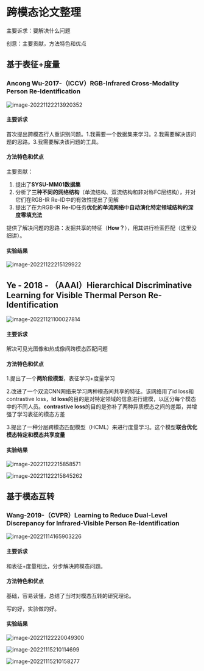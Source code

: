 # 跨模态论文整理

主要诉求：要解决什么问题

创意：主要贡献，方法特色和优点

## 基于表征+度量

### Ancong Wu-2017-（ICCV）RGB-Infrared Cross-Modality Person Re-Identification

![image-20221122213920352](C:\Users\admin\AppData\Roaming\Typora\typora-user-images\image-20221122213920352.png)

#### 主要诉求

首次提出跨模态行人重识别问题。1.我需要一个数据集来学习。2.我需要解决该问题的思路。3.我需要解决该问题的工具。



#### 方法特色和优点

主要贡献：

1. 提出了**SYSU-MM01数据集**
2. 分析了**三种不同的网络结构**（单流结构、双流结构和非对称FC层结构），并对它们在RGB-IR Re-ID中的有效性提出了见解
3. 提出了在为RGB-IR Re-ID任务**优化的单流网络**中**自动演化特定领域结构的深度零填充法**

提供了解决问题的思路：发掘共享的特征（**How？**），用其进行检索匹配（这里没细讲）。

#### 实验结果

![image-20221122215129922](C:\Users\admin\AppData\Roaming\Typora\typora-user-images\image-20221122215129922.png)



## Ye - 2018 - （AAAI）Hierarchical Discriminative Learning for Visible Thermal Person Re-Identification

![image-20221121100027814](C:\Users\admin\AppData\Roaming\Typora\typora-user-images\image-20221121100027814.png)

#### 主要诉求

解决可见光图像和热成像间跨模态匹配问题

#### 方法特色和优点

1.提出了一个**两阶段模型**，表征学习+度量学习

2.改进了一个双流CNN网络来学习两种模态间共享的特征。该网络用了id loss和contrastive loss，**ld loss**的目的是对特定领域的信息进行建模，以区分每个模态中的不同人员。**contrastive loss**的目的是弥补了两种异质模态之间的差距，并增强了学习表征的模态方差

3.提出了一种分层跨模态匹配模型（HCML）来进行度量学习。这个模型**联合优化模态特定和模态共享度量**

#### 实验结果

![image-20221122215858571](C:\Users\admin\AppData\Roaming\Typora\typora-user-images\image-20221122215858571.png)



![image-20221122215845262](C:\Users\admin\AppData\Roaming\Typora\typora-user-images\image-20221122215845262.png)

## 基于模态互转

### Wang-2019-（CVPR）Learning to Reduce Dual-Level Discrepancy for Infrared-Visible Person Re-Identification

<img src="C:\Users\admin\AppData\Roaming\Typora\typora-user-images\image-20221114165903226.png" alt="image-20221114165903226"  />

#### 主要诉求

和表征+度量相比，分步解决跨模态问题。

#### 方法特色和优点

基础，容易读懂，总结了当时对模态互转的研究理论。

写的好，实验做的好。

#### 实验结果

![image-20221122220049300](C:\Users\admin\AppData\Roaming\Typora\typora-user-images\image-20221122220049300.png)

![image-20221115210114699](C:\Users\admin\AppData\Roaming\Typora\typora-user-images\image-20221115210114699.png)

![image-20221115210158277](C:\Users\admin\AppData\Roaming\Typora\typora-user-images\image-20221115210158277.png)
